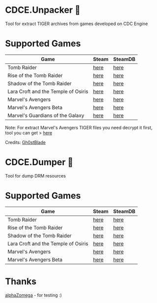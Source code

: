 # CDCE.Unpacker :see_no_evil:
Tool for extract TIGER archives from games developed on CDC Engine

# Supported Games
| Game   | Steam   | SteamDB
|---      |---    |---    |
| Tomb Raider | [here](https://store.steampowered.com/app/203160) | [here](https://steamdb.info/app/203160) |
| Rise of the Tomb Raider | [here](https://store.steampowered.com/app/391220) | [here](https://steamdb.info/app/391220) |
| Shadow of the Tomb Raider | [here](https://store.steampowered.com/app/750920) | [here](https://steamdb.info/app/750920) |
| Lara Croft and the Temple of Osiris | [here](https://store.steampowered.com/app/289690) | [here](https://steamdb.info/app/289690) |
| Marvel's Avengers | [here](https://store.steampowered.com/app/997070) | [here](https://steamdb.info/app/997070) |
| Marvel's Avengers Beta | [here](https://store.steampowered.com/app/1358820) | [here](https://steamdb.info/app/1358820) |
| Marvel's Guardians of the Galaxy | [here](https://store.steampowered.com/app/1088850) | [here](https://steamdb.info/app/1088850) |

Note: For extract Marvel's Avengers TIGER files you need decrypt it first, tool you can get > [here](https://forum.xentax.com/viewtopic.php?p=166510#p166510)

Credits: [Gh0stBlade](https://github.com/Gh0stBlade)

# CDCE.Dumper :see_no_evil:
Tool for dump DRM resources

# Supported Games
| Game   | Steam   | SteamDB
|---      |---    |---    |
| Tomb Raider | [here](https://store.steampowered.com/app/203160) | [here](https://steamdb.info/app/203160) |
| Rise of the Tomb Raider | [here](https://store.steampowered.com/app/391220) | [here](https://steamdb.info/app/391220) |
| Shadow of the Tomb Raider | [here](https://store.steampowered.com/app/750920) | [here](https://steamdb.info/app/750920) |
| Lara Croft and the Temple of Osiris | [here](https://store.steampowered.com/app/289690) | [here](https://steamdb.info/app/289690) |
| Marvel's Avengers | [here](https://store.steampowered.com/app/997070) | [here](https://steamdb.info/app/997070) |
| Marvel's Avengers Beta | [here](https://store.steampowered.com/app/1358820) | [here](https://steamdb.info/app/1358820) |

# Thanks
[alphaZomega](https://github.com/alphazolam) - for testing :)
